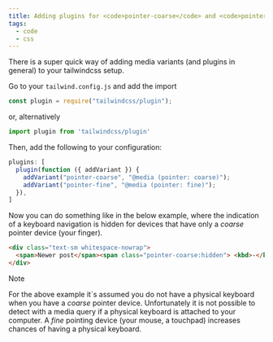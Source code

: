 ```yaml
---
title: Adding plugins for <code>pointer-coarse</code> and <code>pointer-fine</code> variants to tailwindcss
tags:
  - code
  - css
---
```

There is a super quick way of adding media variants (and plugins in general) to your tailwindcss setup.

Go to your `tailwind.config.js` and add the import

```js
const plugin = require("tailwindcss/plugin");
```

or, alternatively

```js
import plugin from 'tailwindcss/plugin'
```

Then, add the following to your configuration:

```js
plugins: [
  plugin(function ({ addVariant }) {
    addVariant("pointer-coarse", "@media (pointer: coarse)");
    addVariant("pointer-fine", "@media (pointer: fine)");
  }),
]
```

Now you can do something like in the below example, where the indication of a keyboard navigation is hidden for devices that have only a *coarse* pointer device (your finger). 

```html
<div class="text-sm whitespace-nowrap">
  <span>Newer post</span><span class="pointer-coarse:hidden"> <kbd>-</kbd></span>
</div>
```

> [!Note]
> For the above example it´s assumed you do not have a physical keyboard when you have a *coarse* pointer device. Unfortunately it is not possible to detect with a media query if a physical keyboard is attached to your computer. A *fine* pointing device (your mouse, a touchpad) increases chances of having a physical keyboard.
